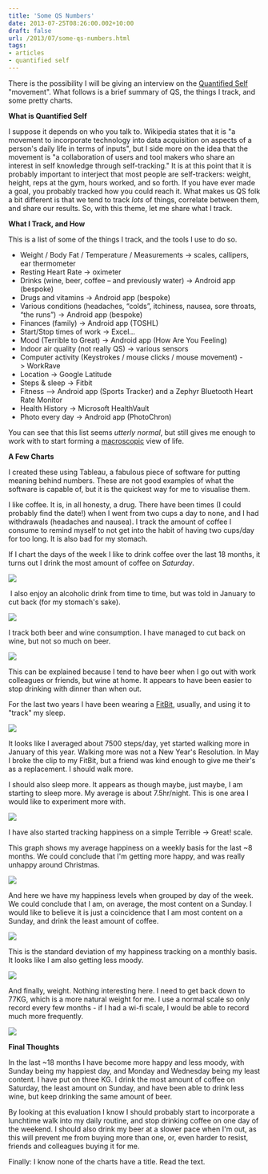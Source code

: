 ```yaml
---
title: 'Some QS Numbers'
date: 2013-07-25T08:26:00.002+10:00
draft: false
url: /2013/07/some-qs-numbers.html
tags: 
- articles
- quantified self
---
```


There is the possibility I will be giving an interview on the [Quantified Self](http://en.wikipedia.org/wiki/Quantified_Self) "movement". What follows is a brief summary of QS, the things I track, and some pretty charts.  
  
**What is Quantified Self**  
  
I suppose it depends on who you talk to. Wikipedia states that it is "a movement to incorporate technology into data acquisition on aspects of a person's daily life in terms of inputs", but I side more on the idea that the movement is "a collaboration of users and tool makers who share an interest in self knowledge through self-tracking." It is at this point that it is probably important to interject that most people are self-trackers: weight, height, reps at the gym, hours worked, and so forth. If you have ever made a goal, you probably tracked how you could reach it. What makes us QS folk a bit different is that we tend to track _lots_ of things, correlate between them, and share our results. So, with this theme, let me share what I track.  
  
**What I Track, and How**  
  
This is a list of some of the things I track, and the tools I use to do so.  
  

*   Weight / Body Fat / Temperature / Measurements -> scales, callipers, ear thermometer
*   Resting Heart Rate -> oximeter
*   Drinks (wine, beer, coffee – and previously water) -> Android app (bespoke)
*   Drugs and vitamins -> Android app (bespoke)
*   Various conditions (headaches, “colds”, itchiness, nausea, sore throats, “the runs”) -> Android app (bespoke)
*   Finances (family) -> Android app (TOSHL)
*   Start/Stop times of work -> Excel…
*   Mood (Terrible to Great) -> Android app (How Are You Feeling)
*   Indoor air quality (not really QS) -> various sensors
*   Computer activity (Keystrokes / mouse clicks / mouse movement) -> WorkRave
*   Location -> Google Latitude
*   Steps & sleep -> Fitbit
*   Fitness --> Android app (Sports Tracker) and a Zephyr Bluetooth Heart Rate Monitor
*   Health History -> Microsoft HealthVault
*   Photo every day -> Android app (PhotoChron)

You can see that this list seems _utterly normal_, but still gives me enough to work with to start forming a [macroscopic](http://aether.com/themacroscope) view of life.

  

**A Few Charts**

I created these using Tableau, a fabulous piece of software for putting meaning behind numbers. These are not good examples of what the software is capable of, but it is the quickest way for me to visualise them.

  

I like coffee. It is, in all honesty, a drug. There have been times (I could probably find the date!) when I went from two cups a day to none, and I had withdrawals (headaches and nausea). I track the amount of coffee I consume to remind myself to not get into the habit of having two cups/day for too long. It is also bad for my stomach.

  

If I chart the days of the week I like to drink coffee over the last 18 months, it turns out I drink the most amount of coffee on _Saturday_. 

  

[![](https://blogger.googleusercontent.com/img/b/R29vZ2xl/AVvXsEizhWBMSzyyjd6pBQIO6Xl_HxHDrs0FL1BrTR0cCaiA5m13VPD6aA9Z5jtnAcnd_InEad5Hc2ea3RL5-jJFfONPXXi4LeYSRRX1q0ImuM-d4zgEUJ4kR9_mcNr1a0FD3TDH8x-1zT0NL8w9/s400/Coffees+Consumed.png)](https://blogger.googleusercontent.com/img/b/R29vZ2xl/AVvXsEizhWBMSzyyjd6pBQIO6Xl_HxHDrs0FL1BrTR0cCaiA5m13VPD6aA9Z5jtnAcnd_InEad5Hc2ea3RL5-jJFfONPXXi4LeYSRRX1q0ImuM-d4zgEUJ4kR9_mcNr1a0FD3TDH8x-1zT0NL8w9/s1600/Coffees+Consumed.png)

  

  
  

  

 I also enjoy an alcoholic drink from time to time, but was told in January to cut back (for my stomach's sake).

  

[![](https://blogger.googleusercontent.com/img/b/R29vZ2xl/AVvXsEjR5ykT5bhy_ad8S8JoI6EUQ0RCzM2gZ5s5tW5un-KLyHDmgN36wHpK6jMpnp48Xivsr6A419_mGIalt3JH0f765uTe1tPNwf4dwFFy4eR0F0cI5hc5KwKrqRiuVb5IzWfvvSTa-5JeCW60/s640/DrinksPerMonth.png)](https://blogger.googleusercontent.com/img/b/R29vZ2xl/AVvXsEjR5ykT5bhy_ad8S8JoI6EUQ0RCzM2gZ5s5tW5un-KLyHDmgN36wHpK6jMpnp48Xivsr6A419_mGIalt3JH0f765uTe1tPNwf4dwFFy4eR0F0cI5hc5KwKrqRiuVb5IzWfvvSTa-5JeCW60/s1600/DrinksPerMonth.png)

  

  

I track both beer and wine consumption. I have managed to cut back on wine, but not so much on beer.  
  

  

[![](https://blogger.googleusercontent.com/img/b/R29vZ2xl/AVvXsEgYLivknCrrbpipLuzJ3PzD2PQ0ybjrYtauWcccp-n84eW7EkRVQ1NEMrjKBK5z1Fn_7cObH7jrw8EKENoMLiGjYQGXfLfMM2ExURZvOIOnMoolGExYLmgG5uvck6YM5q0mZYGh6JJfRf__/s400/WineVsBeer.png)](https://blogger.googleusercontent.com/img/b/R29vZ2xl/AVvXsEgYLivknCrrbpipLuzJ3PzD2PQ0ybjrYtauWcccp-n84eW7EkRVQ1NEMrjKBK5z1Fn_7cObH7jrw8EKENoMLiGjYQGXfLfMM2ExURZvOIOnMoolGExYLmgG5uvck6YM5q0mZYGh6JJfRf__/s1600/WineVsBeer.png)

  

  

This can be explained because I tend to have beer when I go out with work colleagues or friends, but wine at home. It appears to have been easier to stop drinking with dinner than when out.  

  

For the last two years I have been wearing a [FitBit](http://www.fitbit.com/), usually, and using it to "track" my sleep.

  

[![](https://blogger.googleusercontent.com/img/b/R29vZ2xl/AVvXsEhhS2LBzZFHnIDgkYNEP_eRfl1Bbsh5Hs3TiSenJzRIAvWPDnGRW6wc3dpS38XK7FFCGvlFAqyW5dVGiBsuFHlWXdShzo-g3MxpGnShMWr80QXnkyXTcmK9GXL9I0a3l4iT2SRAvgdHL7i-/s400/StepsPerWeek.png)](https://blogger.googleusercontent.com/img/b/R29vZ2xl/AVvXsEhhS2LBzZFHnIDgkYNEP_eRfl1Bbsh5Hs3TiSenJzRIAvWPDnGRW6wc3dpS38XK7FFCGvlFAqyW5dVGiBsuFHlWXdShzo-g3MxpGnShMWr80QXnkyXTcmK9GXL9I0a3l4iT2SRAvgdHL7i-/s1600/StepsPerWeek.png)

  

  

It looks like I averaged about 7500 steps/day, yet started walking more in January of this year. Walking more was not a New Year's Resolution. In May I broke the clip to my FitBit, but a friend was kind enough to give me their's as a replacement. I should walk more.  

  

I should also sleep more. It appears as though maybe, just maybe, I am starting to sleep more. My average is about 7.5hr/night. This is one area I would like to experiment more with.

  

  

[![](https://blogger.googleusercontent.com/img/b/R29vZ2xl/AVvXsEhcuFmtvrfu2PrU7u50G8mZiI5BQKlBwrxH4VZW2gxRKKshnF8hG73r4x_OPrlDT9IjmSuzbsYbxaN8gNlTcHBU56Gt0v2qdb9ggvqmfUdaAjdx6XR_ZmzmX2uw0zvGo5khqZpaEpKT8fBQ/s400/MinutesAsleep.png)](https://blogger.googleusercontent.com/img/b/R29vZ2xl/AVvXsEhcuFmtvrfu2PrU7u50G8mZiI5BQKlBwrxH4VZW2gxRKKshnF8hG73r4x_OPrlDT9IjmSuzbsYbxaN8gNlTcHBU56Gt0v2qdb9ggvqmfUdaAjdx6XR_ZmzmX2uw0zvGo5khqZpaEpKT8fBQ/s1600/MinutesAsleep.png)

  

I have also started tracking happiness on a simple Terrible -> Great! scale.  

  

This graph shows my average happiness on a weekly basis for the last ~8 months. We could conclude that I'm getting more happy, and was really unhappy around Christmas.

  

  

  

[![](https://blogger.googleusercontent.com/img/b/R29vZ2xl/AVvXsEiaPNyvwROBXvcUDbvmWjXQNkdoUtbIS1d5WNiYe4gY_k89yQ7TD_zX24Xx6IRQ3tauBiScGxlCl_Pl7HueBsj5vHCKMdBBG6c_JxvNDa_AhNn_WoAtlstQPjqpPOF5wEHg-2lj4Jg7g9lt/s400/HappinessLevels.png)](https://blogger.googleusercontent.com/img/b/R29vZ2xl/AVvXsEiaPNyvwROBXvcUDbvmWjXQNkdoUtbIS1d5WNiYe4gY_k89yQ7TD_zX24Xx6IRQ3tauBiScGxlCl_Pl7HueBsj5vHCKMdBBG6c_JxvNDa_AhNn_WoAtlstQPjqpPOF5wEHg-2lj4Jg7g9lt/s1600/HappinessLevels.png)

  

  
And here we have my happiness levels when grouped by day of the week. We could conclude that I am, on average, the most content on a Sunday. I would like to believe it is just a coincidence that I am most content on a Sunday, and drink the least amount of coffee.  
  

[![](https://blogger.googleusercontent.com/img/b/R29vZ2xl/AVvXsEjZSPSAIcShizGYihxqq8sUEBuym3QKmjW5MzqLG2UDYhTNq4dPnnULLbnNk6XN66CoxRQKDCbpe-R5C2Ei6ZYW3sXvpUweHLIqLkUEJ9copLPBYMVsWSWDjUKKbqGERORa6vIFRvYClUpi/s400/HappinessLevelsByWeekday.png)](https://blogger.googleusercontent.com/img/b/R29vZ2xl/AVvXsEjZSPSAIcShizGYihxqq8sUEBuym3QKmjW5MzqLG2UDYhTNq4dPnnULLbnNk6XN66CoxRQKDCbpe-R5C2Ei6ZYW3sXvpUweHLIqLkUEJ9copLPBYMVsWSWDjUKKbqGERORa6vIFRvYClUpi/s1600/HappinessLevelsByWeekday.png)

  

  

  

This is the standard deviation of my happiness tracking on a monthly basis. It looks like I am also getting less moody.

  

  

[![](https://blogger.googleusercontent.com/img/b/R29vZ2xl/AVvXsEjH1tHZVTIM1VKrYUelpM8MuNwxtVirH2sSetHMvo_ZeBrU3hX-Hxy8m5Pr5W87HRmdmbGWv9ltCn4YwN_haNDRCVz7DZT6ZAwbq9IkqkiBaLG4N2L1KQgRu2bK7txg2aeRtN1m7DsDjUTC/s400/StdDevHappiness.png)](https://blogger.googleusercontent.com/img/b/R29vZ2xl/AVvXsEjH1tHZVTIM1VKrYUelpM8MuNwxtVirH2sSetHMvo_ZeBrU3hX-Hxy8m5Pr5W87HRmdmbGWv9ltCn4YwN_haNDRCVz7DZT6ZAwbq9IkqkiBaLG4N2L1KQgRu2bK7txg2aeRtN1m7DsDjUTC/s1600/StdDevHappiness.png)

  

  

And finally, weight. Nothing interesting here. I need to get back down to 77KG, which is a more natural weight for me. I use a normal scale so only record every few months - if I had a wi-fi scale, I would be able to record much more frequently. 

  

  

  

[![](https://blogger.googleusercontent.com/img/b/R29vZ2xl/AVvXsEjc37Tdd2wc3vLwfhPtKvYtY8mtVN0tV2pbbq7sjaqqBEOS9UGr0VzLC1fGY_PyI1SA8g3Y3TQOcqOAIyIUsByoNzsL_9pBDEdyjlk7n48RVZd-P3tdVWNZ_7h2M2gwZVcsESRkPj-YdAM1/s640/Weight.png)](https://blogger.googleusercontent.com/img/b/R29vZ2xl/AVvXsEjc37Tdd2wc3vLwfhPtKvYtY8mtVN0tV2pbbq7sjaqqBEOS9UGr0VzLC1fGY_PyI1SA8g3Y3TQOcqOAIyIUsByoNzsL_9pBDEdyjlk7n48RVZd-P3tdVWNZ_7h2M2gwZVcsESRkPj-YdAM1/s1600/Weight.png)

  

  

  

  

  
  

**Final Thoughts**

  
In the last ~18 months I have become more happy and less moody, with Sunday being my happiest day, and Monday and Wednesday being my least content. I have put on three KG. I drink the most amount of coffee on Saturday, the least amount on Sunday, and have been able to drink less wine, but keep drinking the same amount of beer.

  

By looking at this evaluation I know I should probably start to incorporate a lunchtime walk into my daily routine, and stop drinking coffee on one day of the weekend. I should also drink my beer at a slower pace when I'm out, as this will prevent me from buying more than one, or, even harder to resist, friends and colleagues buying it for me.  
  
Finally: I know none of the charts have a title. Read the text.